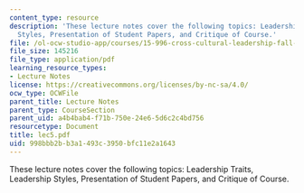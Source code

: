 ```yaml
---
content_type: resource
description: 'These lecture notes cover the following topics: Leadership Traits, Leadership
  Styles, Presentation of Student Papers, and Critique of Course.'
file: /ol-ocw-studio-app/courses/15-996-cross-cultural-leadership-fall-2004/998bbb2bb3a1493c3950bfc11e2a1643_lec5.pdf
file_size: 145216
file_type: application/pdf
learning_resource_types:
- Lecture Notes
license: https://creativecommons.org/licenses/by-nc-sa/4.0/
ocw_type: OCWFile
parent_title: Lecture Notes
parent_type: CourseSection
parent_uid: a4b4bab4-f71b-750e-24e6-5d6c2c4bd756
resourcetype: Document
title: lec5.pdf
uid: 998bbb2b-b3a1-493c-3950-bfc11e2a1643
---
```

These lecture notes cover the following topics: Leadership Traits, Leadership Styles, Presentation of Student Papers, and Critique of Course.
